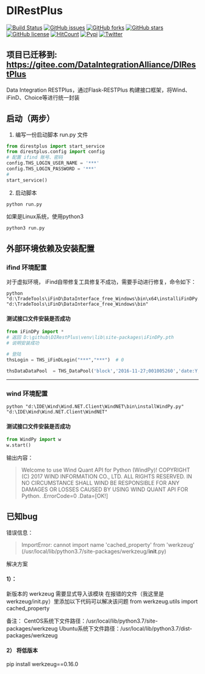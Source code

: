 # DIRestPlus 
[![Build Status](https://travis-ci.org/DataIntegrationAlliance/DIRestPlus.svg?branch=master)](https://travis-ci.org/DataIntegrationAlliance/DIRestPlus)
[![GitHub issues](https://img.shields.io/github/issues/DataIntegrationAlliance/DIRestPlus.svg)](https://github.com/DataIntegrationAlliance/DIRestPlus/issues)
[![GitHub forks](https://img.shields.io/github/forks/DataIntegrationAlliance/DIRestPlus.svg)](https://github.com/DataIntegrationAlliance/DIRestPlus/network)
[![GitHub stars](https://img.shields.io/github/stars/DataIntegrationAlliance/DIRestPlus.svg)](https://github.com/DataIntegrationAlliance/DIRestPlus/stargazers)
[![GitHub license](https://img.shields.io/github/license/DataIntegrationAlliance/DIRestPlus.svg)](https://github.com/DataIntegrationAlliance/DIRestPlus/blob/master/LICENSE)
[![HitCount](http://hits.dwyl.io/DataIntegrationAlliance/https://github.com/DataIntegrationAlliance/DIRestPlus.svg)](http://hits.dwyl.io/DataIntegrationAlliance/https://github.com/DataIntegrationAlliance/DIRestPlus)
[![Pypi](https://img.shields.io/badge/pypi-wheel-blue.svg)](https://pypi.org/project/DIRestPlus/)
[![Twitter](https://img.shields.io/twitter/url/https/github.com/DataIntegrationAlliance/DIRestPlus.svg?style=social)](https://twitter.com/intent/tweet?text=Wow:&url=https%3A%2F%2Fgithub.com%2FDataIntegrationAlliance%2FDIRestPlus)
## 项目已迁移到: https://gitee.com/DataIntegrationAlliance/DIRestPlus
Data Integration RESTPlus，通过Flask-RESTPlus 构建接口框架，将Wind、iFinD、Choice等进行统一封装

## 启动（两步）
1. 编写一份启动脚本
run.py 文件
```python
from direstplus import start_service
from direstplus.config import config
# 配置 ifind 账号、密码
config.THS_LOGIN_USER_NAME = '***'
config.THS_LOGIN_PASSWORD = '***'
# 
start_service()
```
2. 启动脚本
```commandline
python run.py
```
如果是Linux系统，使用python3
```bash
python3 run.py
```

## 外部环境依赖及安装配置

### ifind 环境配置
对于虚拟环境， iFind自带修复工具修复不成功，需要手动进行修复，命令如下：

```commandline
python "d:\TradeTools\iFinD\DataInterface_free_Windows\bin\x64\installiFinDPy.py" "d:\TradeTools\iFinD\DataInterface_free_Windows\bin"
```

#### 测试接口文件安装是否成功
```python
from iFinDPy import *
# 返回 D:\github\DIRestPlus\venv\lib\site-packages\iFinDPy.pth
# 说明安装成功

# 登陆
thsLogin = THS_iFinDLogin("***","***")  # 0

thsDataDataPool  = THS_DataPool('block','2016-11-27;001005260','date:Y,security_name:Y,thscode:Y')
```
-----

### wind 环境配置
```commandline
python "d:\IDE\Wind\Wind.NET.Client\WindNET\bin\installWindPy.py" "d:\IDE\Wind\Wind.NET.Client\WindNET"
```

#### 测试接口文件安装是否成功
```python
from WindPy import w
w.start()
```
输出内容：
> Welcome to use Wind Quant API for Python (WindPy)!
COPYRIGHT (C) 2017 WIND INFORMATION CO., LTD. ALL RIGHTS RESERVED.
IN NO CIRCUMSTANCE SHALL WIND BE RESPONSIBLE FOR ANY DAMAGES OR LOSSES CAUSED BY USING WIND QUANT API FOR Python.
.ErrorCode=0
.Data=[OK!]

## 已知bug

错误信息：
> ImportError: cannot import name 'cached_property' from 'werkzeug' (/usr/local/lib/python3.7/site-packages/werkzeug/__init__.py)

解决方案
#### 1）：

新版本的 werkzeug 需要显式导入该模块
在报错的文件（我这里是werkzeug/init.py）里添加以下代码可以解决该问题
from werkzeug.utils import cached_property

备注：
CentOS系统下文件路径：/usr/local/lib/python3.7/site-packages/werkzeug
Ubuntu系统下文件路径：/usr/local/lib/python3.7/dist-packages/werkzeug

#### 2） 将低版本
pip install werkzeug==0.16.0
